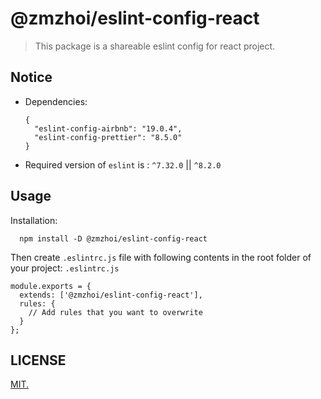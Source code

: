 # @zmzhoi/eslint-config-react

> This package is a shareable eslint config for react project.

## Notice

- Dependencies:
  ```
  {
    "eslint-config-airbnb": "19.0.4",
    "eslint-config-prettier": "8.5.0"
  }
  ```
- Required version of `eslint` is : `^7.32.0` || `^8.2.0`

## Usage

Installation:

```
  npm install -D @zmzhoi/eslint-config-react
```

Then create `.eslintrc.js` file with following contents in the root folder of your project:
`.eslintrc.js`

```
module.exports = {
  extends: ['@zmzhoi/eslint-config-react'],
  rules: {
    // Add rules that you want to overwrite
  }
};
```

## LICENSE

[MIT.](LICENSE)
